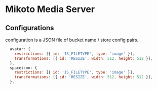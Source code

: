 # Mikoto Media Server

## Configurations

configuration is a JSON file of bucket name / store config pairs.

```js
  avatar: {
    restrictions: [{ id: 'IS_FILETYPE', type: 'image' }],
    transformations: [{ id: 'RESIZE', width: 512, height: 512 }],
  },
  spaceicon: {
    restrictions: [{ id: 'IS_FILETYPE', type: 'image' }],
    transformations: [{ id: 'RESIZE', width: 512, height: 512 }],
  },
```
